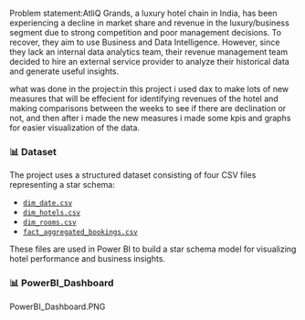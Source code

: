 Problem statement:AtliQ Grands, a luxury hotel chain in India, has been experiencing a decline in market share and revenue in the luxury/business segment due to strong competition and poor management decisions. To recover, they aim to use Business and Data Intelligence. However, since they lack an internal data analytics team, their revenue management team decided to hire an external service provider to analyze their historical data and generate useful insights.

what was done in the project:in this project i used dax to make lots of new measures that will be effecient for identifying revenues of the hotel and making comparisons between the weeks to see if there are declination or not, and then after i made the new measures i made some kpis and graphs for easier visualization of the data.

### 📊 Dataset

The project uses a structured dataset consisting of four CSV files representing a star schema:

- [`dim_date.csv`](./dim_date.csv)  
- [`dim_hotels.csv`](./dim_hotels.csv)  
- [`dim_rooms.csv`](./dim_rooms.csv)  
- [`fact_aggregated_bookings.csv`](./fact_aggregated_bookings.csv)  

These files are used in Power BI to build a star schema model for visualizing hotel performance and business insights.

### 📊 PowerBI_Dashboard

PowerBI_Dashboard.PNG

